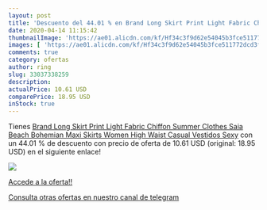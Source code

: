 ```yaml
---
layout: post
title: 'Descuento del 44.01 % en Brand Long Skirt Print Light Fabric Chif'
date: 2020-04-14 11:15:42
thumbnailImage: 'https://ae01.alicdn.com/kf/Hf34c3f9d62e54045b3fce511772dcd3fS/Brand-Long-Skirt-Print-Light-Fabric-Chiffon-Summer-Clothes-Saia-Beach-Bohemian-Maxi-Skirts-Women-High.jpg_350x350._SL200_.jpg'
images: [ 'https://ae01.alicdn.com/kf/Hf34c3f9d62e54045b3fce511772dcd3fS/Brand-Long-Skirt-Print-Light-Fabric-Chiffon-Summer-Clothes-Saia-Beach-Bohemian-Maxi-Skirts-Women-High.jpg_350x350._SL200_.jpg' ]
comments: true
category: ofertas
author: ring
slug: 33037338259
description:
actualPrice: 10.61 USD
comparePrice: 18.95 USD
inStock: true
---
```


Tienes [Brand Long Skirt Print Light Fabric Chiffon Summer Clothes Saia Beach Bohemian Maxi Skirts Women High Waist Casual Vestidos Sexy](https://www.amazon.com/dp/33037338259/?tag=redken08-20) con un 44.01 % de descuento con precio de oferta de 10.61 USD (original: 18.95 USD) en el siguiente enlace!

[![](https://ae01.alicdn.com/kf/Hf34c3f9d62e54045b3fce511772dcd3fS/Brand-Long-Skirt-Print-Light-Fabric-Chiffon-Summer-Clothes-Saia-Beach-Bohemian-Maxi-Skirts-Women-High.jpg_350x350._SL200_.jpg)](https://www.amazon.com/dp/33037338259/?tag=redken08-20)

[Accede a la oferta!!](https://www.amazon.com/dp/33037338259/?tag=redken08-20)

[Consulta otras ofertas en nuestro canal de telegram](https://t.me/s/ofertas25)
